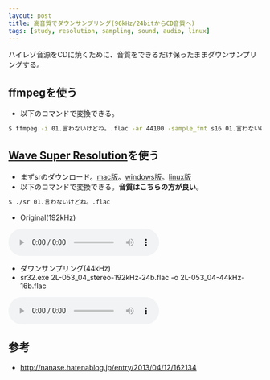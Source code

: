 ```yaml
---
layout: post
title: 高音質でダウンサンプリング(96kHz/24bitからCD音質へ)
tags: [study, resolution, sampling, sound, audio, linux]
---
```


ハイレゾ音源をCDに焼くために、音質をできるだけ保ったままダウンサンプリングする。

## ffmpegを使う

- 以下のコマンドで変換できる。

```bash
$ ffmpeg -i 01.言わないけどね。.flac -ar 44100 -sample_fmt s16 01.言わないけどね。_.flac
```

## [Wave Super Resolution](http://berry-lab.net/apps/sr.html)を使う

- まずsrのダウンロード。[mac版](https://github.com/yui0/yui0.github.io/raw/master/_posts/sr.mac)。[windows版](http://berry-lab.net/apps/sr.exe)。[linux版](https://github.com/yui0/yui0.github.io/raw/master/_posts/sr.linux64)
- 以下のコマンドで変換できる。**音質はこちらの方が良い**。

```bash
$ ./sr 01.言わないけどね。.flac
```

- Original(192kHz)
<audio controls>
  <source src="http://www.lindberg.no/hires/test/2L-053_04_stereo-192kHz-24b.flac" type="audio/flac">
</audio>

- ダウンサンプリング(44kHz)
- sr32.exe 2L-053_04_stereo-192kHz-24b.flac -o 2L-053_04-44kHz-16b.flac
<audio controls>
  <source src="https://github.com/yui0/yui0.github.io/raw/master/_posts/2L-053_04-44kHz-16b.flac" type="audio/flac">
  <!--<source src="https://media.w3.org/2010/07/bunny/04-Death_Becomes_Fur.mp4" type="audio/mp4" />
  <source src="https://media.w3.org/2010/07/bunny/04-Death_Becomes_Fur.oga" type="audio/ogg; codecs=vorbis" />
  <p>Your user agent does not support the HTML5 Audio element.</p>-->
</audio>

## 参考

- http://nanase.hatenablog.jp/entry/2013/04/12/162134
